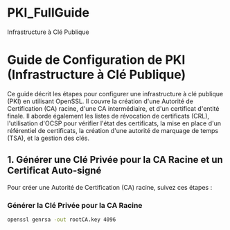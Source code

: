# PKI_FullGuide
Infrastructure à Clé Publique
# Guide de Configuration de PKI (Infrastructure à Clé Publique)

Ce guide décrit les étapes pour configurer une infrastructure à clé publique (PKI) en utilisant OpenSSL. Il couvre la création d'une Autorité de Certification (CA) racine, d'une CA intermédiaire, et d'un certificat d'entité finale. Il aborde également les listes de révocation de certificats (CRL), l'utilisation d'OCSP pour vérifier l'état des certificats, la mise en place d'un référentiel de certificats, la création d'une autorité de marquage de temps (TSA), et la gestion des clés.

## 1. Générer une Clé Privée pour la CA Racine et un Certificat Auto-signé

Pour créer une Autorité de Certification (CA) racine, suivez ces étapes :

### Générer la Clé Privée pour la CA Racine
```bash
openssl genrsa -out rootCA.key 4096



